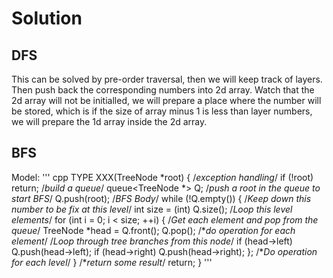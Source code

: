 # Solution
## DFS
This can be solved by pre-order traversal, then we will keep track of layers. Then push back the corresponding numbers into 2d array.
Watch that the 2d array will not be initialled, we will prepare a place where the number will be stored, 
which is if the size of array minus 1 is less than layer numbers, we will prepare the 1d array inside the 2d array.
## BFS
Model:
''' cpp
TYPE XXX(TreeNode *root) {
    /*exception handling*/
    if (!root) return;
    /*build a queue*/
    queue<TreeNode *> Q;
    /*push a root in the queue to start BFS*/
    Q.push(root);
    /*BFS Body*/
    while (!Q.empty()) {
        /*Keep down this number to be fix at this level*/
        int size = (int) Q.size();
        /*Loop this level elements*/
        for (int i = 0; i < size; ++i) {
            /*Get each element and pop from the queue*/
            TreeNode *head = Q.front();
            Q.pop();
            /**do operation for each element*/
            /*Loop through tree branches from this node*/
            if (head->left) Q.push(head->left);
            if (head->right) Q.push(head->right);
        };
        /**Do operation for each level*/
    }
    /**return some result*/
    return;
}
'''
